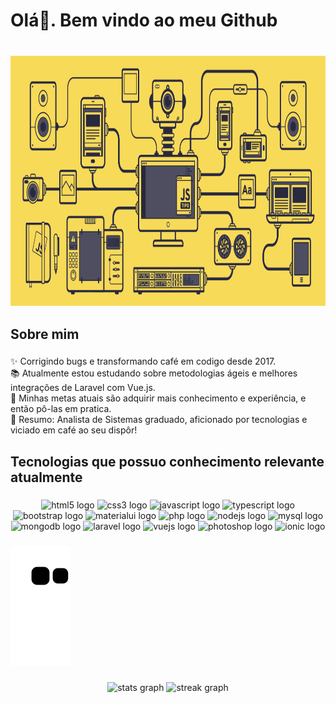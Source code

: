 <h1 align="left">Olá👋. Bem vindo ao meu Github</h1>

###

<br clear="both">

<div align="center">
  <img height="400" src="https://github.com/bruno-herculano/bruno-herculano/blob/main/javascript.gif?raw=true"  />
</div>

###

<p align="left"></p>

###

<h2 align="left">Sobre mim</h2>

###

<p align="left">✨ Corrigindo bugs e transformando café em codigo desde 2017.<br>📚 Atualmente estou estudando sobre metodologias ágeis e melhores integrações de Laravel com Vue.js.<br>🎯 Minhas metas atuais são adquirir mais conhecimento e experiência, e então pô-las em pratica.<br>🎲 Resumo: Analista de Sistemas graduado, aficionado por tecnologias e viciado em café ao seu dispôr!</p>

###

<h2 align="left">Tecnologias que possuo conhecimento relevante atualmente</h2>

###

<div align="center">
  <img src="https://cdn.jsdelivr.net/gh/devicons/devicon/icons/html5/html5-original.svg" height="40" width="65" alt="html5 logo"  />
  <img src="https://cdn.jsdelivr.net/gh/devicons/devicon/icons/css3/css3-original.svg" height="40" width="65" alt="css3 logo"  />
  <img src="https://cdn.jsdelivr.net/gh/devicons/devicon/icons/javascript/javascript-original.svg" height="40" width="65" alt="javascript logo"  />
  <img src="https://cdn.jsdelivr.net/gh/devicons/devicon/icons/typescript/typescript-original.svg" height="40" width="65" alt="typescript logo"  />
  <img src="https://cdn.jsdelivr.net/gh/devicons/devicon/icons/bootstrap/bootstrap-original.svg" height="40" width="65" alt="bootstrap logo"  />
  <img src="https://cdn.jsdelivr.net/gh/devicons/devicon/icons/materialui/materialui-original.svg" height="40" width="65" alt="materialui logo"  />
  <img src="https://cdn.jsdelivr.net/gh/devicons/devicon/icons/php/php-original.svg" height="40" width="65" alt="php logo"  />
  <img src="https://cdn.jsdelivr.net/gh/devicons/devicon/icons/nodejs/nodejs-original.svg" height="40" width="65" alt="nodejs logo"  />
  <img src="https://cdn.jsdelivr.net/gh/devicons/devicon/icons/mysql/mysql-original.svg" height="40" width="65" alt="mysql logo"  />
  <img src="https://cdn.jsdelivr.net/gh/devicons/devicon/icons/mongodb/mongodb-original.svg" height="40" width="65" alt="mongodb logo"  />
  <img src="https://cdn.jsdelivr.net/gh/devicons/devicon/icons/laravel/laravel-original.svg" height="40" width="65" alt="laravel logo"  />
  <img src="https://cdn.jsdelivr.net/gh/devicons/devicon/icons/vuejs/vuejs-original.svg" height="40" width="65" alt="vuejs logo"  />
  <img src="https://cdn.jsdelivr.net/gh/devicons/devicon/icons/photoshop/photoshop-plain.svg" height="40" width="65" alt="photoshop logo"  />
  <img src="https://cdn.jsdelivr.net/gh/devicons/devicon/icons/ionic/ionic-original.svg" height="40" width="65" alt="ionic logo"  />
</div>

###

![snake gif](https://github.com/bruno-herculano/bruno-herculano/blob/output/github-contribution-grid-snake.svg)


###

<div align="center">
  <img src="https://github-readme-stats.vercel.app/api?username=bruno-herculano&hide_title=false&hide_rank=false&show_icons=true&include_all_commits=true&count_private=true&disable_animations=false&theme=radical&locale=en&hide_border=false&order=1" height="180" alt="stats graph"  />
  <img src="https://streak-stats.demolab.com?user=bruno-herculano&locale=en&mode=weekly&theme=radical&hide_border=false&border_radius=5&order=3" height="180" alt="streak graph"  />
</div>

###
